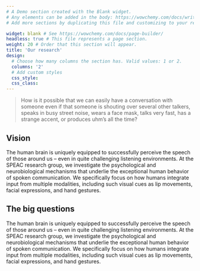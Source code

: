```yaml
---
# A Demo section created with the Blank widget.
# Any elements can be added in the body: https://wowchemy.com/docs/writing-markdown-latex/
# Add more sections by duplicating this file and customizing to your requirements.

widget: blank # See https://wowchemy.com/docs/page-builder/
headless: true # This file represents a page section.
weight: 20 # Order that this section will appear.
title: 'Our research'
design:
  # Choose how many columns the section has. Valid values: 1 or 2.
  columns: '2'
  # Add custom styles
  css_style:
  css_class:
---
```


> How is it possible that we can easily have a conversation with someone even if that someone is shouting over several other talkers, speaks in busy street noise, wears a face mask, talks very fast, has a strange accent, or produces uhm’s all the time?

## Vision

The human brain is uniquely equipped to successfully perceive the speech of those around us – even in quite challenging listening environments. At the SPEAC research group, we investigate the psychological and neurobiological mechanisms that underlie the exceptional human behavior of spoken communication. We specifically focus on how humans integrate input from multiple modalities, including such visual cues as lip movements, facial expressions, and hand gestures.

## The big questions

The human brain is uniquely equipped to successfully perceive the speech of those around us – even in quite challenging listening environments. At the SPEAC research group, we investigate the psychological and neurobiological mechanisms that underlie the exceptional human behavior of spoken communication. We specifically focus on how humans integrate input from multiple modalities, including such visual cues as lip movements, facial expressions, and hand gestures.
